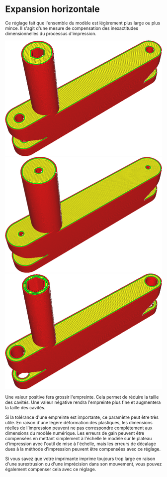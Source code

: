 Expansion horizontale
====
Ce réglage fait que l'ensemble du modèle est légèrement plus large ou plus mince. Il s'agit d'une mesure de compensation des inexactitudes dimensionnelles du processus d'impression.

![Le modèle original](../../../articles/images/xy_offset_neutral.png)
![Exposé horizontalement, les trous de vis sont maintenant plus petits](../../../articles/images/xy_offset_wider.png)
![Une valeur négative rétrécit le modèle, rendant les trous de vis plus larges](../../../articles/images/xy_offset_slimmer.png)

Une valeur positive fera grossir l'empreinte. Cela permet de réduire la taille des cavités. Une valeur négative rendra l'empreinte plus fine et augmentera la taille des cavités.

Si la tolérance d'une empreinte est importante, ce paramètre peut être très utile. En raison d'une légère déformation des plastiques, les dimensions réelles de l'impression peuvent ne pas correspondre complètement aux dimensions du modèle numérique. Les erreurs de gain peuvent être compensées en mettant simplement à l'échelle le modèle sur le plateau d'impression avec l'outil de mise à l'échelle, mais les erreurs de décalage dues à la méthode d'impression peuvent être compensées avec ce réglage.

Si vous savez que votre imprimante imprime toujours trop large en raison d'une surextrusion ou d'une imprécision dans son mouvement, vous pouvez également compenser cela avec ce réglage.
